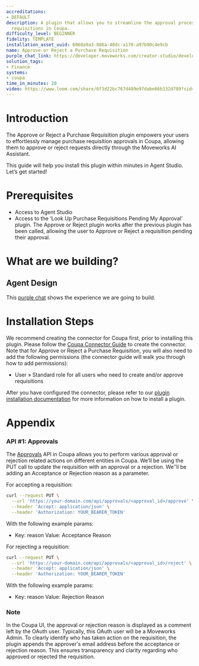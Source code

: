 ```yaml
---
accreditations:
- DEFAULT
description: A plugin that allows you to streamline the approval process for purchase
  requisitions in Coupa.
difficulty_level: BEGINNER
fidelity: TEMPLATE
installation_asset_uuid: 6068a9a3-886a-40dc-a170-a97b90c4e9cb
name: Approve or Reject a Purchase Requisition
purple_chat_link: https://developer.moveworks.com/creator-studio/developer-tools/purple-chat/?conversation=%7B%22startTimestamp%22%3A%2211%3A43+AM%22%2C%22messages%22%3A%5B%7B%22parts%22%3A%5B%7B%22richText%22%3A%22I+need+to+approve+some+requisitions+in+Coupa.%22%7D%5D%2C%22role%22%3A%22user%22%7D%2C%7B%22parts%22%3A%5B%7B%22reasoningSteps%22%3A%5B%7B%22richText%22%3A%22Fetching+requisitions+pending+approval+from+%3Cb%3ECoupa%3C%2Fb%3E%22%2C%22status%22%3A%22pending%22%7D%5D%7D%2C%7B%22richText%22%3A%22Here+are+the+requisitions+pending+your+approval+in+%3Cb%3ECoupa%3C%2Fb%3E%3A%22%7D%2C%7B%22richText%22%3A%22%3Cul%3E%3Cli%3EREQ-1234%3A+Laptop+for+new+employee+%28requested+by+John+Doe%29%3C%2Fli%3E%3Cli%3EREQ-5678%3A+Office+supplies+%28requested+by+Jane+Smith%29%3C%2Fli%3E%3Cli%3EREQ-9012%3A+Travel+expenses+%28requested+by+Peter+Jones%29%3C%2Fli%3E%3C%2Ful%3E%22%7D%2C%7B%22citations%22%3A%5B%7B%22citationTitle%22%3A%22REQ-1234%22%2C%22connectorName%22%3A%22coupa%22%7D%2C%7B%22citationTitle%22%3A%22REQ-5678%22%2C%22connectorName%22%3A%22coupa%22%7D%2C%7B%22citationTitle%22%3A%22REQ-9012%22%2C%22connectorName%22%3A%22coupa%22%7D%5D%7D%2C%7B%22richText%22%3A%22Which+requisition+would+you+like+to+approve%3F%22%7D%5D%2C%22role%22%3A%22assistant%22%7D%2C%7B%22parts%22%3A%5B%7B%22richText%22%3A%22REQ-1234%22%7D%5D%2C%22role%22%3A%22user%22%7D%2C%7B%22parts%22%3A%5B%7B%22richText%22%3A%22Okay%2C+you+want+to+approve+REQ-1234%3A+Laptop+for+new+employee+%28requested+by+John+Doe%29.%22%7D%2C%7B%22buttons%22%3A%5B%7B%22buttonText%22%3A%22Approve%22%2C%22style%22%3A%22filled%22%7D%2C%7B%22buttonText%22%3A%22Reject%22%2C%22style%22%3A%22outlined%22%7D%2C%7B%22buttonText%22%3A%22Cancel%22%2C%22style%22%3A%22outlined%22%7D%5D%7D%5D%2C%22role%22%3A%22assistant%22%7D%2C%7B%22parts%22%3A%5B%7B%22reasoningSteps%22%3A%5B%7B%22richText%22%3A%22%3Cp%3EApproving+REQ-1234%3C%2Fp%3E%22%2C%22status%22%3A%22pending%22%7D%5D%7D%2C%7B%22richText%22%3A%22Approved+REQ-1234.%22%7D%2C%7B%22citations%22%3A%5B%7B%22citationTitle%22%3A%22REQ-1234%22%2C%22connectorName%22%3A%22coupa%22%7D%5D%7D%5D%2C%22role%22%3A%22assistant%22%7D%5D%7D
solution_tags:
- Finance
systems:
- coupa
time_in_minutes: 20
video: https://www.loom.com/share/6f3d22bc767d489e97dabe66b132d789?sid=a00d2ba3-38d3-4ed7-8151-8e7688a6e7e2
---
```


# Introduction

The Approve or Reject a Purchase Requisition plugin empowers your users to effortlessly manage purchase requisition approvals in Coupa, allowing them to approve or reject requests directly through the Moveworks AI Assistant.

This guide will help you install this plugin within minutes in Agent Studio. Let’s get started!

# Prerequisites

- Access to Agent Studio
- Access to the ‘Look Up Purchase Requisitions Pending My Approval’ plugin. The Approve or Reject plugin works after the previous plugin has been called, allowing the user to Approve or Reject a requisition pending their approval.

# What are we building?

## Agent Design

This [purple chat](https://developer.moveworks.com/creator-studio/developer-tools/purple-chat/?conversation=%7B%22startTimestamp%22%3A%2211%3A43+AM%22%2C%22messages%22%3A%5B%7B%22parts%22%3A%5B%7B%22richText%22%3A%22I+need+to+approve+some+requisitions+in+Coupa.%22%7D%5D%2C%22role%22%3A%22user%22%7D%2C%7B%22parts%22%3A%5B%7B%22reasoningSteps%22%3A%5B%7B%22richText%22%3A%22Fetching+requisitions+pending+approval+from+%3Cb%3ECoupa%3C%2Fb%3E%22%2C%22status%22%3A%22pending%22%7D%5D%7D%2C%7B%22richText%22%3A%22Here+are+the+requisitions+pending+your+approval+in+%3Cb%3ECoupa%3C%2Fb%3E%3A%22%7D%2C%7B%22richText%22%3A%22%3Cul%3E%3Cli%3EREQ-1234%3A+Laptop+for+new+employee+%28requested+by+John+Doe%29%3C%2Fli%3E%3Cli%3EREQ-5678%3A+Office+supplies+%28requested+by+Jane+Smith%29%3C%2Fli%3E%3Cli%3EREQ-9012%3A+Travel+expenses+%28requested+by+Peter+Jones%29%3C%2Fli%3E%3C%2Ful%3E%22%7D%2C%7B%22citations%22%3A%5B%7B%22citationTitle%22%3A%22REQ-1234%22%2C%22connectorName%22%3A%22coupa%22%7D%2C%7B%22citationTitle%22%3A%22REQ-5678%22%2C%22connectorName%22%3A%22coupa%22%7D%2C%7B%22citationTitle%22%3A%22REQ-9012%22%2C%22connectorName%22%3A%22coupa%22%7D%5D%7D%2C%7B%22richText%22%3A%22Which+requisition+would+you+like+to+approve%3F%22%7D%5D%2C%22role%22%3A%22assistant%22%7D%2C%7B%22parts%22%3A%5B%7B%22richText%22%3A%22REQ-1234%22%7D%5D%2C%22role%22%3A%22user%22%7D%2C%7B%22parts%22%3A%5B%7B%22richText%22%3A%22Okay%2C+you+want+to+approve+REQ-1234%3A+Laptop+for+new+employee+%28requested+by+John+Doe%29.%22%7D%2C%7B%22buttons%22%3A%5B%7B%22buttonText%22%3A%22Approve%22%2C%22style%22%3A%22filled%22%7D%2C%7B%22buttonText%22%3A%22Reject%22%2C%22style%22%3A%22outlined%22%7D%2C%7B%22buttonText%22%3A%22Cancel%22%2C%22style%22%3A%22outlined%22%7D%5D%7D%5D%2C%22role%22%3A%22assistant%22%7D%2C%7B%22parts%22%3A%5B%7B%22reasoningSteps%22%3A%5B%7B%22richText%22%3A%22%3Cp%3EApproving+REQ-1234%3C%2Fp%3E%22%2C%22status%22%3A%22pending%22%7D%5D%7D%2C%7B%22richText%22%3A%22Approved+REQ-1234.%22%7D%2C%7B%22citations%22%3A%5B%7B%22citationTitle%22%3A%22REQ-1234%22%2C%22connectorName%22%3A%22coupa%22%7D%5D%7D%5D%2C%22role%22%3A%22assistant%22%7D%5D%7D) shows the experience we are going to build.

# Installation Steps

We recommend creating the connector for Coupa first, prior to installing this plugin. Please follow the [Coupa Connector Guide](https://developer.moveworks.com/creator-studio/resources/connector?id=coupa) to create the connector. Note that for Approve or Reject a Purchase Requisition, you will also need to add the following permissions (the connector guide will walk you through how to add permissions):

- User » Standard role for all users who need to create and/or approve requisitions

After you have configured the connector, please refer to our [plugin installation documentation](https://help.moveworks.com/docs/ai-agent-marketplace) for more information on how to install a plugin. 

# Appendix

### **API #1: Approvals**

The [Approvals](https://compass.coupa.com/en-us/products/product-documentation/integration-technical-documentation/the-coupa-core-api/resources/transactional-resources/approvals-api-(approvals)) API in Coupa allows you to perform various approval or rejection related actions on different entities in Coupa. We’ll be using the PUT call to update the requisition with an approval or a rejection. We’’ll be adding an Acceptance or Rejection reason as a parameter.

For accepting a requisition:

```bash
curl --request PUT \
  --url 'https://your-domain.com/api/approvals/<approval_id>/approve' \
  --header 'Accept: application/json' \
  --header 'Authorization: YOUR_BEARER_TOKEN'
```

With the following example params:

- Key: reason
Value: Acceptance Reason

For rejecting a requisition:

```bash
curl --request PUT \
  --url 'https://your-domain.com/api/approvals/<approval_id>/reject' \
  --header 'Accept: application/json' \
  --header 'Authorization: YOUR_BEARER_TOKEN'
```

With the following example params:

- Key: reason
Value: Rejection Reason

### Note

In the Coupa UI, the approval or rejection reason is displayed as a comment left by the OAuth user. Typically, this OAuth user will be a Moveworks Admin. To clearly identify who has taken action on the requisition, the plugin appends the approver's email address before the acceptance or rejection reason. This ensures transparency and clarity regarding who approved or rejected the requisition.